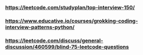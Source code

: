 ### https://leetcode.com/studyplan/top-interview-150/

### https://www.educative.io/courses/grokking-coding-interview-patterns-python/

### https://leetcode.com/discuss/general-discussion/460599/blind-75-leetcode-questions
